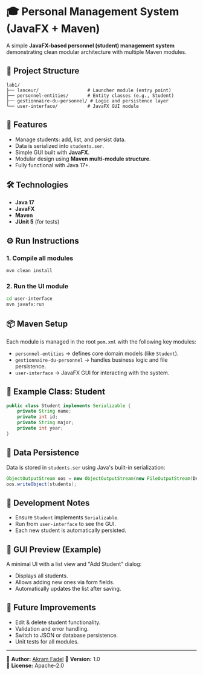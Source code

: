 # 🎓 Personal Management System (JavaFX + Maven)

A simple **JavaFX-based personnel (student) management system**
demonstrating clean modular architecture with multiple Maven modules.

## 🧩 Project Structure

    lab1/
    ├── lanceur/                  # Launcher module (entry point)
    ├── personnel-entities/       # Entity classes (e.g., Student)
    ├── gestionnaire-du-personnel/ # Logic and persistence layer
    └── user-interface/           # JavaFX GUI module

## 🚀 Features

-   Manage students: add, list, and persist data.
-   Data is serialized into `students.ser`.
-   Simple GUI built with **JavaFX**.
-   Modular design using **Maven multi-module structure**.
-   Fully functional with Java 17+.

## 🛠️ Technologies

-   **Java 17**
-   **JavaFX**
-   **Maven**
-   **JUnit 5** (for tests)

## ⚙️ Run Instructions

### 1. Compile all modules

``` bash
mvn clean install
```

### 2. Run the UI module

``` bash
cd user-interface
mvn javafx:run
```

## 📦 Maven Setup

Each module is managed in the root `pom.xml` with the following key
modules:

-   `personnel-entities` → defines core domain models (like `Student`).
-   `gestionnaire-du-personnel` → handles business logic and file
    persistence.
-   `user-interface` → JavaFX GUI for interacting with the system.

## 🧠 Example Class: Student

``` java
public class Student implements Serializable {
    private String name;
    private int id;
    private String major;
    private int year;
}
```

## 💾 Data Persistence

Data is stored in `students.ser` using Java's built-in serialization:

``` java
ObjectOutputStream oos = new ObjectOutputStream(new FileOutputStream(DATA_FILE));
oos.writeObject(students);
```

## 🧰 Development Notes

-   Ensure `Student` implements `Serializable`.
-   Run from `user-interface` to see the GUI.
-   Each new student is automatically persisted.

## 📸 GUI Preview (Example)

A minimal UI with a list view and "Add Student" dialog:

-   Displays all students.
-   Allows adding new ones via form fields.
-   Automatically updates the list after saving.

## 🧪 Future Improvements

-   Edit & delete student functionality.
-   Validation and error handling.
-   Switch to JSON or database persistence.
-   Unit tests for all modules.

------------------------------------------------------------------------

📘 **Author:** [Akram Fadel](https://akramfadel.netlify.app)
📅 **Version:** 1.0\
🧱 **License:** Apache-2.0 
